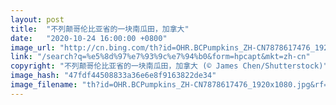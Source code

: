 ```yaml
---
layout: post
title:  "不列颠哥伦比亚省的一块南瓜田，加拿大"
date:   "2020-10-24 16:00:00 +0800"
image_url: "http://cn.bing.com/th?id=OHR.BCPumpkins_ZH-CN7878617476_1920x1080.jpg&rf=LaDigue_1920x1080.jpg&pid=hp"
link: "/search?q=%e5%8d%97%e7%93%9c%e7%94%b0&form=hpcapt&mkt=zh-cn"
copyright: "不列颠哥伦比亚省的一块南瓜田，加拿大 (© James Chen/Shutterstock)"
image_hash: "47fdf44508833a36e6e8f9163822de34"
image_filename: "th?id=OHR.BCPumpkins_ZH-CN7878617476_1920x1080.jpg&rf=LaDigue_1920x1080.jpg&pid=hp"
---
```

